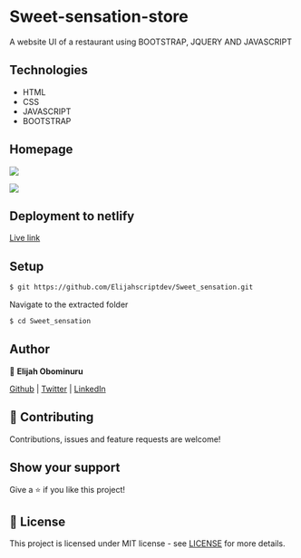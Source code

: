 # Sweet-sensation-store
A website UI of a restaurant using BOOTSTRAP, JQUERY AND JAVASCRIPT

## Technologies
- HTML
- CSS
- JAVASCRIPT
- BOOTSTRAP

## Homepage
![](https://res.cloudinary.com/elijjaaahhhh/image/upload/v1595239887/FireShot_Capture_162_-_Sweet_Sensation_-_sweet-sensation.netlify.app_cjdxtz.png)

![](https://res.cloudinary.com/elijjaaahhhh/image/upload/v1595239890/FireShot_Capture_163_-_Sweet_Sensation_-_sweet-sensation.netlify.app_c92ffq.png)

## Deployment to netlify
[Live link](https://sweet-sensation.netlify.app)

## Setup

```sh
$ git https://github.com/Elijahscriptdev/Sweet_sensation.git
```

Navigate to the extracted folder
```sh
$ cd Sweet_sensation
```


## Author

👤 **Elijah Obominuru**

[Github](https://github.com/Elijahscriptdev) | [Twitter](https://twitter.com/ElijahObominuru) | [LinkedIn](https://www.linkedin.com/in/elijah-obominuru-0b730b143/)


## 🤝 Contributing

Contributions, issues and feature requests are welcome!

## Show your support

Give a ⭐️ if you like this project!

## 📝 License

This project is licensed under MIT license - see [LICENSE](/LICENSE) for more details.

